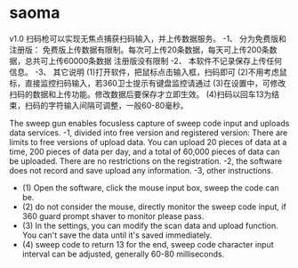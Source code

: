 # saoma
 v1.0
扫码枪可以实现无焦点捕获扫码输入，并上传数据服务。
-1、 分为免费版和注册版：
    免费版上传数据有限制。每次可上传20条数据，每天可上传200条数据，总共可上传60000条数据
    注册版没有限制
-2、 本软件不记录保存上传任何信息。
-3、 其它说明
   (1)打开软件，把鼠标点击输入框，扫码即可
   (2)不用考虑鼠标，直接监控扫码输入，若360卫士提示有键盘监控请通过
   (3)在设置中，可修改扫码的数据和上传功能。修改数据后要保存才立即生效。
   (4)扫码以回车13为结束，扫码的字符输入间隔可调整，一般60-80毫秒。
   
The sweep gun enables focusless capture of sweep code input and uploads data services.
-1, divided into free version and registered version:
    There are limits to free versions of upload data. You can upload 20 pieces of data at a time, 200 pieces of data per day, and a total of 60,000 pieces of data can be uploaded.
    There are no restrictions on the registration.
-2, the software does not record and save upload any information.
-3, other instructions.
   - (1) Open the software, click the mouse input box, sweep the code can be.
   - (2) do not consider the mouse, directly monitor the sweep code input, if 360 guard prompt shaver to monitor please pass.
   - (3) In the settings, you can modify the scan data and upload function. You can't save the data until it's saved immediately.
   - (4) sweep code to return 13 for the end, sweep code character input interval can be adjusted, generally 60-80 milliseconds.
